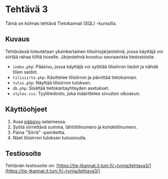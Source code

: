 # Tehtävä 3

Tämä on kolmas tehtävä Tietokannat (SQL) -kurssilla.

## Kuvaus

Tehtävässä toteutetaan yksinkertainen tilisiirtojärjestelmä, jossa käyttäjä voi siirtää rahaa tililtä toiselle. Järjestelmä koostuu seuraavista tiedostoista:

- `index.php`: Pääsivu, jossa käyttäjä voi syöttää tilisiirron tiedot ja nähdä tilien saldot.
- `tilisiirto.php`: Käsittelee tilisiirron ja päivittää tietokannan.
- `tulos.php`: Näyttää tilisiirron tuloksen.
- `db.php`: Sisältää tietokantayhteyden asetukset.
- `styles.css`: Tyylitiedosto, joka määrittelee sivuston ulkoasun.

## Käyttöohjeet

1. Avaa [pääsivu](https://tie-tkannat.it.tuni.fi/~tvnija/tehtava3/) selaimessa.
2. Syötä siirrettävä summa, lähtötilinumero ja kohdetilinumero.
3. Paina "Siirrä" -painiketta.
4. Näet tilisiirron tuloksen tulossivulla.

## Testiosoite

Tehtävän testiosoite on: [https://tie-tkannat.it.tuni.fi/~tvnija/tehtava3/](https://tie-tkannat.it.tuni.fi/~tvnija/tehtava3/)